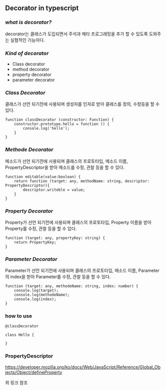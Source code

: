 ## Decorator in typescript

### ***what is decorator?***
decorator는 클래스가 도입되면서 주석과 메타 프로그래밍을 추가 할 수 있도록 도와주는 실험적인 기능이다.

### ***Kind of decorator***
* Class decorator
* method decorator
* property decorator
* parameter decorator

### ***Class Decorator***
클래스가 선언 되기전에 사용되며 생성자를 인자로 받아 클래스를 정의, 수정등을 할 수 있다.
```
function classDecorator (constructor: Function) {
    constructor.prototype.hello = function () {
        console.log('hello');
    }
}
```
### ***Methode Decorator***
메소드가 선언 되기전에 사용되며 클래스의 프로토타입, 메소드 이름, PropertyDescriptor을 받아 메소드를 수정, 관찰 등을 할 수 있다.
```
function editable(value:boolean) {
    return function (target: any, methodName: string, descriptor: PropertyDescriptor){
        descriptor.writeble = value;
    }
}
```
### ***Property Decorator***
Property가 선언 되기전에 사용되며 클래스의 프로토타입, Property 이름을 받아 Property를 수정, 관찰 등을 할 수 있다.
```
function (target: any, propertyKey: string) {
    return PropertyKey;
}
```
### ***Parameter Decorator***
Parameter가 선언 되기전에 사용되며 클래스의 프로토타입, 메소드 이름, Parameter의 index을 받아 Parameter를 수정, 관찰 등을 할 수 있다.
```
function (target: any, methodeName: string, index: number) {
    console.log(target);
    console.log(methodeName);
    console.log(index);
}
```

### how to use
```
@classDecorator

class Hello {

}
```

### PropertyDescriptor
<https://developer.mozilla.org/ko/docs/Web/JavaScript/Reference/Global_Objects/Object/defineProperty>

위 링크 참조